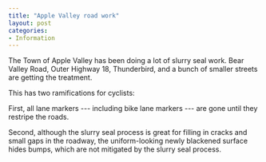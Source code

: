 ```yaml
---
title: "Apple Valley road work"
layout: post
categories:
- Information
---
```


The Town of Apple Valley has been doing a lot of slurry seal work. Bear Valley Road, Outer Highway 18, Thunderbird, and a bunch of smaller streets are getting the treatment.

This has two ramifications for cyclists:

First, all lane markers --- including bike lane markers --- are gone until they restripe the roads.

Second, although the slurry seal process is great for filling in cracks and small gaps in the roadway, the uniform-looking newly blackened surface hides bumps, which are not mitigated by the slurry seal process.